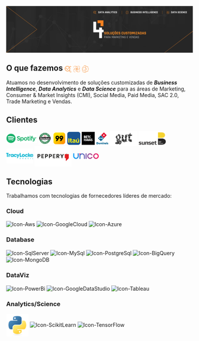 <img align="center" src="../4ddLinkedinBannerBlack.png">

## **O que fazemos** <img align="center" alt="Data Analytics" height="20" src="../src/icons/DataAnalytics.png"> <img align="center" alt="Data Science" height="20" src="../src/icons/DataScience.png"> <img align="center" alt="Business Intelligence" height="20" src="../src/icons/BusinessIntelligence.png">

Atuamos no desenvolvimento de soluções customizadas de **_Business Intelligence_**, **_Data Analytics_** e **_Data Science_** para as áreas de Marketing, Consumer & Market Insights (CMI), Social Media, Paid Media, SAC 2.0, Trade Marketing e Vendas.

## **Clientes**

<div>
<img align="center" height="25" src="../src/logo/logo-spotify.png">
<img align="center" height="35" src="../src/logo/logo-heineken.png">
<img align="center" height="35" src="../src/logo/logo-99.png">
<img align="center" height="35" src="../src/logo/logo-itau.png">
<img align="center" height="35" src="../src/logo/logo-btec.png">
<img align="center" height="35" src="../src/logo/logo-dominos.png">
<img align="center" height="40" src="../src/logo/logo-gut.png">
<img align="center" height="40" src="../src/logo/logo-sunset.png">
<img align="center" height="40" src="../src/logo/logo-tracy.png">
<img align="center" height="55" src="../src/logo/logo-pepery.png">
<img align='center' height="15" src="../src/logo/logo-unico.png" >
</div>

## **Tecnologias**

Trabalhamos com tecnologias de fornecedores líderes de mercado:

### **Cloud**

<div>
<img align="top" alt="Icon-Aws" height="100" src="https://cdn.jsdelivr.net/gh/devicons/devicon/icons/amazonwebservices/amazonwebservices-plain-wordmark.svg">
<img align="top" alt="Icon-GoogleCloud" height="100" src="https://cdn.jsdelivr.net/gh/devicons/devicon/icons/googlecloud/googlecloud-original-wordmark.svg">
<img align="top" alt="Icon-Azure" height="100" src="https://cdn.jsdelivr.net/gh/devicons/devicon/icons/azure/azure-original-wordmark.svg"> 
</div>

### **Database**

<div>
<img align="center" alt="Icon-SqlServer" height="80" src="https://cdn-icons-png.flaticon.com/512/5968/5968364.png">
<img align="center" alt="Icon-MySql" height="100" src="https://cdn.jsdelivr.net/gh/devicons/devicon/icons/mysql/mysql-original-wordmark.svg">
<img align="center" alt="Icon-PostgreSql" height="70" src="https://cdn.jsdelivr.net/gh/devicons/devicon/icons/postgresql/postgresql-original-wordmark.svg">
<img align="center" alt="Icon-BigQuery" height="60" src="https://cdn.holistics.io/landing/databases/bigquery.png">
<img align="center" alt="Icon-MongoDB" height="60" src="https://www.pngall.com/wp-content/uploads/13/Mongodb-PNG-Image-HD.png">
</div>

### **DataViz**

<div>
<img align="center" alt="Icon-PowerBi" height="55" src="https://powerbi.microsoft.com/pictures/application-logos/svg/powerbi.svg">
<img align="center" alt="Icon-GoogleDataStudio" height="60" src="https://www.gstatic.com/analytics-suite/header/suite/v2/ic_data_studio.svg">
<img align="center" alt="Icon-Tableau" height="50" src="https://avatars.githubusercontent.com/u/828667?s=200&v=4">
</div>

### **Analytics/Science**

<div>
<img align="center" alt="Icon-Python" height="60" src="https://raw.githubusercontent.com/devicons/devicon/master/icons/python/python-original.svg">
<img align="center" alt="Icon-ScikitLearn" height="50" src="https://blog.scikit-learn.org/assets/images/scikit-learn-logo.png">
<img align="center" alt="Icon-TensorFlow" height="130" src="https://cdn.jsdelivr.net/gh/devicons/devicon/icons/tensorflow/tensorflow-original-wordmark.svg">
</div>

